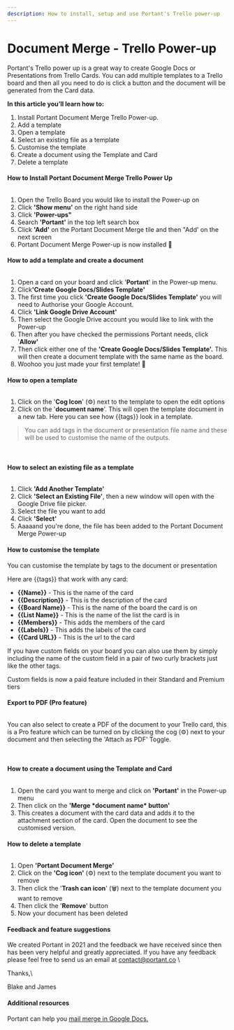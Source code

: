 ```yaml
---
description: How to install, setup and use Portant's Trello power-up
---
```


# Document Merge - Trello Power-up

Portant's Trello power up is a great way to create Google Docs or Presentations from Trello Cards. You can add multiple templates to a Trello board and then all you need to do is click a button and the document will be generated from the Card data.

**In this article you’ll learn how to:**

1. Install Portant Document Merge Trello Power-up.
2. Add a template
3. Open a template
4. Select an existing file as a template
5. Customise the template
6. Create a document using the Template and Card
7. Delete a template

#### How to Install Portant Document Merge Trello Power Up

<figure><img src="https://uploads-ssl.webflow.com/5f3b57b5405f8bd0f98b5e14/610364b02d4ec26d3b76dd66_Install%20Portant%20Trello%20Power-up%20(1).gif" alt=""><figcaption></figcaption></figure>

1. Open the Trello Board you would like to install the Power-up on
2. Click **'Show menu'** on the right hand side
3. Click **'Power-ups"**&#x200D;
4. Search **'Portant'** in the top left search box
5. Click **'Add'** on the Portant Document Merge tile and then "Add' on the next screen
6. Portant Document Merge Power-up is now installed 🎉

#### How to add a template and create a document

<figure><img src="https://uploads-ssl.webflow.com/5f3b57b5405f8bd0f98b5e14/6103a6852fd0d446498d0f32_Trello%20Power-up%20-%20Add%20a%20template%20to%20a%20card%20(1).gif" alt=""><figcaption></figcaption></figure>

1. Open a card on your board and click '**Portant**' in the Power-up menu.
2. Clic&#x6B;**'Create Google Docs/Slides Template'** ‍
3. The first time you click **'Create Google Docs/Slides Template'** you will need to Authorise your Google Account.
4. Click **'Link Google Drive Account'**
5. Then select the Google Drive account you would like to link with the Power-up
6. Then after you have checked the permissions Portant needs, click '**Allow'**
7. Then click either one of the **'Create Google Docs/Slides Template'.** This will then create a document template with the same name as the board.
8. Woohoo you just made your first template! 📄

#### How to open a template

<figure><img src="https://uploads-ssl.webflow.com/5f3b57b5405f8bd0f98b5e14/61036eeb5b9dcad837fa6b8a_Trello%20Power-up%20-%20Opening%20a%20Template.gif" alt=""><figcaption></figcaption></figure>

1. Click on the '**Cog Icon**' (⚙️) next to the template to open the edit options
2. Click on the '**document name**'. This will open the template document in a new tab. Here you can see how \{{tags\}} look in a template.

> You can add tags in the document or presentation file name and these will be used to customise the name of the outputs.

‍

#### How to select an existing file as a template

<figure><img src="https://uploads-ssl.webflow.com/5f3b57b5405f8bd0f98b5e14/6103744cf5a73191e3b3c804_Trello%20Power-up%20-%20Select%20exisitng%20doc%20as%20a%20template.gif" alt=""><figcaption></figcaption></figure>

1. Click **'Add Another Template'**
2. Click **'Select an Existing File'**, then a new window will open with the Google Drive file picker.
3. Select the file you want to add
4. Click **'Select'**
5. Aaaaand you're done, the file has been added to the Portant Document Merge Power-up

#### How to customise the template

You can customise the template by tags to the document or presentation

Here are \{{tags\}} that work with any card:

* **\{{Name\}}** - This is the name of the card
* **\{{Description\}}** - This is the description of the card
* **\{{Board Name\}}** - This is the name of the board the card is on
* **\{{List Name\}}** - This is the name of the list the card is in
* **\{{Members\}}** - This adds the members of the card
* **\{{Labels\}}** - This adds the labels of the card
* **\{{Card URL\}}** - This is the url to the card

If you have custom fields on your board you can also use them by simply including the name of the custom field in a pair of two curly brackets just like the other tags.

Custom fields is now a paid feature included in their Standard and Premium tiers

#### Export to PDF (Pro feature)

<figure><img src="https://uploads-ssl.webflow.com/5f3b57b5405f8bd0f98b5e14/631b08083547023aabcc66eb_ezgif.com-gif-maker%20(4).gif" alt=""><figcaption></figcaption></figure>

You can also select to create a PDF of the document to your Trello card, this is a Pro feature which can be turned on by clicking the cog (⚙) next to your document and then selecting the 'Attach as PDF' Toggle.

‍

#### How to create a document using the Template and Card

<figure><img src="https://uploads-ssl.webflow.com/5f3b57b5405f8bd0f98b5e14/6103b7c24ac03f64f168bbe3_Trello%20Power-up%20-%20Merge%20Document.gif" alt=""><figcaption></figcaption></figure>

1. Open the card you want to merge and click on **'Portant'** in the Power-up menu
2. Then click on the **'Merge \*document name\* button'**
3. This creates a document with the card data and adds it to the attachment section of the card. Open the document to see the customised version.

#### How to delete a template

<figure><img src="https://uploads-ssl.webflow.com/5f3b57b5405f8bd0f98b5e14/6103ae4694dbb730c67e21a0_Trello%20Power-up%20-%20How%20to%20delete%20the%20template.gif" alt=""><figcaption></figcaption></figure>

1. Open **'Portant Document Merge'**
2. Click on the **'Cog icon'** (⚙️) next to the template document you want to remove
3. Then click the '**Trash can icon**' (🗑️) next to the template document you want to remove
4. Then click the '**Remove**' button
5. Now your document has been deleted

#### Feedback and feature suggestions

We created Portant in 2021 and the feedback we have received since then has been very helpful and greatly appreciated. If you have any feedback please feel free to send us an email at [contact@portant.co](mailto:contact@portant.co) \


Thanks,\


Blake and James

#### Additional resources

Portant can help you [mail merge in Google Docs.](https://www.portant.co/mail-merge-google-docs)

‍
